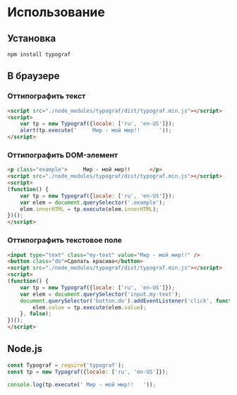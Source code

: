 # Использование

## Установка
```
npm install typograf
```

## В браузере

### Оттипографить текст
```HTML
<script src="./node_modules/typograf/dist/typograf.min.js"></script>
<script>
    var tp = new Typograf({locale: ['ru', 'en-US']});
    alert(tp.execute('     Мир - мой мир!!      '));
</script>
```

### Оттипографить DOM-элемент
```HTML
<p class="example">     Мир - мой мир!!      </p>
<script src="./node_modules/typograf/dist/typograf.min.js"></script>
<script>
(function() {
    var tp = new Typograf({locale: ['ru', 'en-US']});
    var elem = document.querySelector('.example');
    elem.innerHTML = tp.execute(elem.innerHTML);
})();
</script>
```
### Оттипографить текстовое поле
```HTML
<input type="text" class="my-text" value="Мир - мой мир!!" />
<button class="do">Сделать красиво</button>
<script src="./node_modules/typograf/dist/typograf.min.js"></script>
<script>
(function() {
    var tp = new Typograf({locale: ['ru', 'en-US']});
    var elem = document.querySelector('input.my-text');
    document.querySelector('button.do').addEventListener('click', function() {
        elem.value = tp.execute(elem.value);
    }, false);
})();
</script>
```

## Node.js
```js
const Typograf = require('typograf');
const tp = new Typograf({locale: ['ru', 'en-US']});

console.log(tp.execute(' Мир - мой мир!!   '));
```
